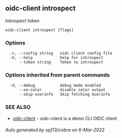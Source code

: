 ## oidc-client introspect

Introspect token

```
oidc-client introspect [flags]
```

### Options

```
  -c, --config string   oidc client config file
  -h, --help            help for introspect
      --token string    Token to introspect
```

### Options inherited from parent commands

```
  -d, --debug           debug mode enabled
      --no-color        disable color output
      --skip-userinfo   Skip fetching Userinfo
```

### SEE ALSO

* [oidc-client](oidc-client.md)	 - oidc-client is a demo CLI OIDC client

###### Auto generated by spf13/cobra on 6-Mar-2022

